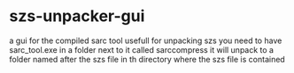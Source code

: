 # szs-unpacker-gui
a gui for the compiled sarc tool usefull for unpacking szs
you need to have sarc_tool.exe in a folder next to it called sarccompress
it will unpack to a folder named after the  szs file in th directory where the szs file is contained 
